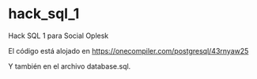 # hack_sql_1
Hack SQL 1 para Social Oplesk

El código está alojado en https://onecompiler.com/postgresql/43rnyaw25

Y también en el archivo database.sql.